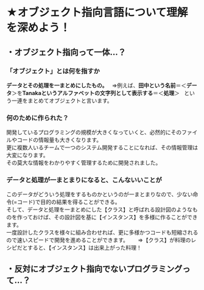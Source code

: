 # **★オブジェクト指向言語**について理解を深めよう！
## ・オブジェクト指向って一体...？
### 「オブジェクト」とは何を指すか
**データとその処理を一まとめにしたもの。**  
⇒例えば、**田中という名前**＝＜**データ**＞を**Tanakaというアルファベットの文字列として表示する**＝＜**処理**＞  
という一連をまとめてオブジェクトと言います。 
### 何のために作られた？
開発しているプログラミングの規模が大きくなっていくと、必然的にそのファイルやコードの情報量も大きくなります。  
更に複数人いるチームで一つのシステム開発することになれば、その情報管理は大変になります。  
その莫大な情報をわかりやすく管理するために開発されました。
### データと処理が一まとまりになると、こんないいことが
このデータがどういう処理をするものかというのが一まとまりなので、少ない命令(=コード)で目的の結果を得ることができる。  
そして、データと処理を一まとめにした【クラス】と呼ばれる設計図のようなものを作っておけば、その設計図を基に【インスタンス】を多様に作ることができます。  
一度設計したクラスを様々に組み合わせれば、更に多様かつコードも短縮されるので速いスピードで開発を進めることができます。　　
⇒【クラス】が料理のレシピだとすると、【インスタンス】は出来上がった料理！
## ・反対にオブジェクト指向でないプログラミングって...？
### 
